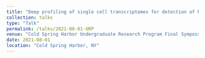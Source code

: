```yaml
---
title: "Deep profiling of single cell transcriptomes for detection of RNA degradation and miRNA biogenesis"
collection: talks
type: "Talk"
permalink: /talks/2021-08-01-URP
venue: "Cold Spring Harbor Undergraduate Research Program Final Sympossium"
date: 2021-08-01
location: "Cold Spring Harbor, NY"
---
```





